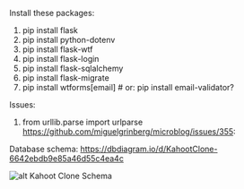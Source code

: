 Install these packages:

1. pip install flask
2. pip install python-dotenv
3. pip install flask-wtf
4. pip install flask-login
5. pip install flask-sqlalchemy
6. pip install flask-migrate
7. pip install wtforms[email] # or: pip install email-validator?


Issues:
1. from urllib.parse import urlparse
https://github.com/miguelgrinberg/microblog/issues/355:

Database schema:
https://dbdiagram.io/d/KahootClone-6642ebdb9e85a46d55c4ea4c

![alt Kahoot Clone Schema](https://github.com/tcm03/kahootserver/blob/main/kahootclone.jpg?raw=true)
